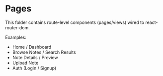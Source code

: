 # Pages

This folder contains route-level components (pages/views) wired to react-router-dom.

Examples:
- Home / Dashboard
- Browse Notes / Search Results
- Note Details / Preview
- Upload Note
- Auth (Login / Signup)
